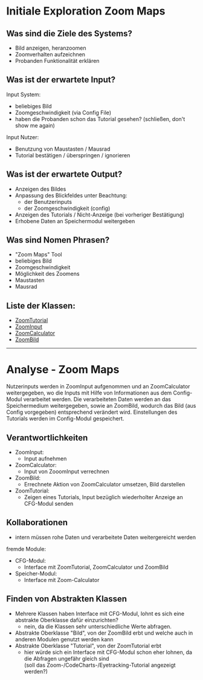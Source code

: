 # Initiale Exploration Zoom Maps

<!-- Hier alles aufschreiben, was interessant erscheint! -->

## Was sind die Ziele des Systems?
<!-- Snow Cards können bei diesem Schritt helfen! -->
- Bild anzeigen, heranzoomen
- Zoomverhalten aufzeichnen
- Probanden Funktionalität erklären

## Was ist der erwartete Input?
Input System:
- beliebiges Bild
- Zoomgeschwindigkeit (via Config File)
- haben die Probanden schon das Tutorial gesehen? (schließen, don't show me again)

Input Nutzer:
- Benutzung von Maustasten / Mausrad
- Tutorial bestätigen / überspringen / ignorieren

## Was ist der erwartete Output?
- Anzeigen des Bildes
- Anpassung des Blickfeldes unter Beachtung:
    - der Benutzerinputs
    - der Zoomgeschwindigkeit (config)
- Anzeigen des Tutorials / Nicht-Anzeige (bei vorheriger Bestätigung)
- Erhobene Daten an Speichermodul weitergeben

## Was sind Nomen Phrasen?
<!-- Alle relevanten Sachen aufschreiben, später kann aussortiert werden! -->
- "Zoom Maps" Tool
- beliebiges Bild
- Zoomgeschwindigkeit
- Möglichkeit des Zoomens
- Maustasten
- Mausrad

## Liste der Klassen:
<!-- Erstmal alle aufschreiben, dann auswählen! (Kriterien siehe Vorgehensweise) -->
<!-- Warum sind die Klassen existent? Wenn das zu beantworten ist - u good! -->
<!-- ausgewählte Klassen mit Link, andere einklammern und CRC-Karte löschen -->
<!-- - [Klassenname](crc-{klassenname}.md) -->
<!-- - (nichtAusgewählteKlasse) -->

<!-- - Zoomer (Input mit Config File zu Zoomwert konvertieren + Location + weitergeben)
- input aufnehmen (raw)
- input verrechnen (config + aktuelle position) (gibt weiter an Bild und Speichermedium) -->
<!-- - Umwandlung Benutzerinput in Zoomwert (Input -> Zoom -> Bild verändert sich -> Info Speichermedium weitergeben) -->
- [ZoomTutorial](crc-ZoomTutorial.md)
- [ZoomInput](crc-ZoomInput.md)
- [ZoomCalculator](crc-ZoomCalculator.md)
- [ZoomBild](crc-ZoomBild.md)

---
# Analyse - Zoom Maps
<!-- Hier Notizen zum Denkprozess! -->
Nutzerinputs werden in ZoomInput aufgenommen und an ZoomCalculator weitergegeben, wo die Inputs mit Hilfe von Informationen aus dem Config-Modul verarbeitet werden. Die verarbeiteten Daten werden an das Speichermedium weitergegeben, sowie an ZoomBild, wodurch das Bild (aus Config vorgegeben) entsprechend verändert wird.
Einstellungen des Tutorials werden im Config-Modul gespeichert.

## Verantwortlichkeiten
<!-- Wissen, welches verwaltet und angeboten wird, Aktion die angeboten werden, öffentliche Leistung -->
<!-- "Walkthrough" -> Szenarien zur Anwendung des Systems -->
<!-- Nichts, was eine andere Klasse machen könnte -->
<!-- Die Sachen die die Klasse macht -> keiner anderen Klasse geben -->
<!-- zentrale Verantwortlichkeiten vs verteilt -->
- ZoomInput:
     - Input aufnehmen
- ZoomCalculator:
     - Input von ZooomInput verrechnen
- ZoomBild:
     - Errechnete Aktion von ZoomCalculator umsetzen, Bild darstellen
- ZoomTutorial:
     - Zeigen eines Tutorials, Input bezüglich wiederholter Anzeige an CFG-Modul senden


## Kollaborationen
<!-- Benutzeranfragen an Dienste, die benötigt werden um Veranwortlichkeiten zu erfüllen -->
<!-- enthüllen Kontroll- und Informationsflüsse, und somit Subsysteme -->
<!-- Können fehlende Verantwortlichkeiten offenbaren, bzw. fehlerhaft zugewiesene -->
- intern müssen rohe Daten und verarbeitete Daten weitergereicht werden

fremde Module:
- CFG-Modul:
     - Interface mit ZoomTutorial, ZoomCalculator und ZoomBild
- Speicher-Modul:
     - Interface mit Zoom-Calculator

## Finden von Abstrakten Klassen
<!-- Konkrete Klassen: Instanziierung und Vererbung
     Abstrakte Klassen: Nur Vererbung! -->
<!-- Unterklassen sollten alle geerbten Verantwortlichkeiten unterstützen, eher noch mehr -->
<!-- Gemeinsame Verantwortlichkeiten sollten so weit hoch wie möglich geschoben werden -->
<!-- Abstrakte Klassen erben nie von Konkreten Klassen! -->
<!-- Klassen die keine neue Funktionalität hinzufügen sollten eliminiert werden! -->
<!-- Letzte Folien der Vorlesung sind hilfreich hierfür! -->
- Mehrere Klassen haben Interface mit CFG-Modul, lohnt es sich eine abstrakte Oberklasse dafür einzurichten?
     - nein, da die Klassen sehr unterschiedliche Werte abfragen.
- Abstrakte Oberklasse "Bild", von der ZoomBild erbt und welche auch in anderen Modulen genutzt werden kann
- Abstrakte Oberklasse "Tutorial", von der ZoomTutorial erbt
     - hier würde sich ein Interface mit CFG-Modul schon eher lohnen, da die Abfragen ungefähr gleich sind  
       (soll das Zoom-/CodeCharts-/Eyetracking-Tutorial angezeigt werden?)
